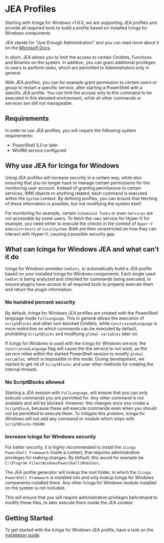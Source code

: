 # JEA Profiles

Starting with Icinga for Windows v1.6.0, we are supporting JEA profiles and provide all required tools to build a profile based on installed Icinga for Windows components.

JEA stands for "Just Enough Administration" and you can read more about it on the [Microsoft Docs](https://docs.microsoft.com/de-de/powershell/scripting/learn/remoting/jea/overview).

In short, JEA allows you to limit the access to certain Cmdlets, Functions and Binaries on the system. In addition, you can grant additional privileges to users to perform tasks, which are permitted to Administrators only in general.

With JEA profiles, you can for example grant permission to certain users or group to restart a specific service, after starting a PowerShell with a specific JEA profile. You can limit the access only to this command to be executed in this elevated environment, while all other commands or services are still not manageable.

## Requirements

In order to use JEA profiles, you will require the following system requirements:

* PowerShell 5.0 or later
* WinRM service configured

## Why use JEA for Icinga for Windows

Using JEA profiles will increase security in a certain way, while also ensuring that you no longer have to manage certain permissions for the monitoring user account. Instead of granting permissions to certain services, WMI objects or anything related, each command is executed within the `System` context. By defining profiles, you can ensure that fetching of these information is possible, but not modifying the system itself.

For monitoring for example, certain `Scheduled Tasks` or even `Services` are not accessible by some users. To fetch the `vmms` service for Hyper-V for example, you need either to execute the checks in the context of `Hyper-V Administrators` or `LocalSystem`. Both are then unrestricted on how they can interact with Hyper-V, causing a possible security gap.

## What can Icinga for Windows JEA and what can't it do

Icinga for Windows provides `Cmdlets`, to automatically build a JEA profile based on your installed Icinga for Windows components. Each single used `Cmdlet` is being analyzed and checked for commands being executed, to ensure plugins have access to all required tools to properly execute them and return the plugin information.

### No hundred percent security

By default, Icinga for Windows JEA profiles are created with the PowerShell language mode `FullLanguage`. This in general allows the execution of `ScriptBlocks` and other non-blocked Cmdlets, while `ConstrainedLanguage` is more restrictive on which commands can be executed by default, prohibiting `ScriptBlocks` and modifying `global variables` later on.

If Icinga for Windows is used with the Icinga for Windows service, the `ConstrainedLanguage` flag will cause the the service to not work, as the service relies within the started PowerShell session to modify `global variables`, which is impossible in this mode. During development, we started to get rid of `ScriptBlocks` and user other methods for creating the internal threads.

### No ScriptBlocks allowed

Starting a JEA session with `FullLanguage`, will ensure that you can only execute commands you are permitted for. Any other command is not available and will be blocked. However, this changes once you create a `ScriptBlock`, because these will execute commands even when you should not be permitted to execute them. To mitigate this problem, Icinga for Windows will not add any command or module which ships with `ScriptBlocks` inside.

### Increase Icinga for Windows security

For better security, it is highly recommended to install the `Icinga PowerShell Framework` inside a context, that requires administrative privileges for making changes. By default, this would for example be `C:\Program Files\WindowsPowerShell\Modules\`.

The JEA profile generator will lookup the root folder, in which the `Icinga PowerShell Framework` is installed into and only lookup Icinga for Windows components installed there. Any other Icinga for Windows module installed on the system is not included.

This will ensure that you will require administrative privileges beforehand to modify these files, to later execute them inside the JEA context.

## Getting Started

To get started with the Icinga for Windows JEA profile, have a look on the [installation guide](02-Installation.md).
